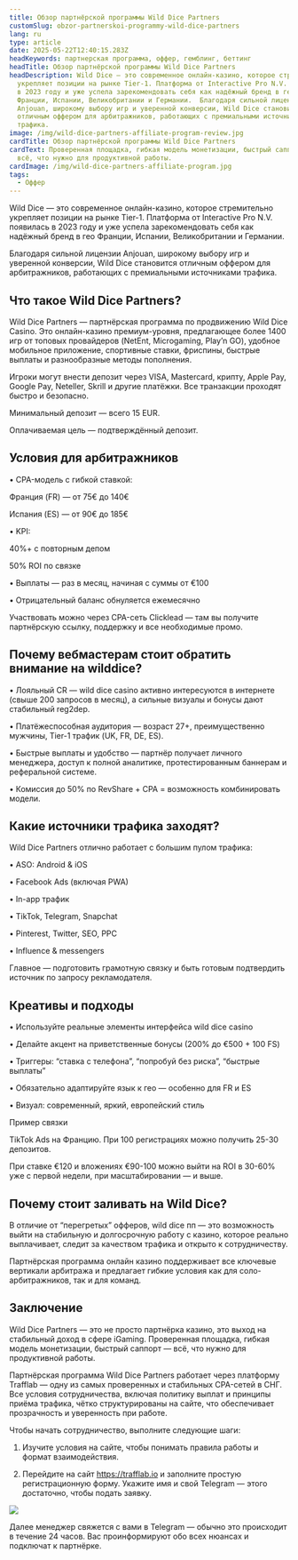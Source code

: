 ```yaml
---
title: Обзор партнёрской программы Wild Dice Partners
customSlug: obzor-partnerskoi-programmy-wild-dice-partners
lang: ru
type: article
date: 2025-05-22T12:40:15.283Z
headKeywords: партнерская программа, оффер, гемблинг, беттинг
headTitle: Обзор партнёрской программы Wild Dice Partners
headDescription: Wild Dice — это современное онлайн-казино, которое стремительно
  укрепляет позиции на рынке Tier-1. Платформа от Interactive Pro N.V. появилась
  в 2023 году и уже успела зарекомендовать себя как надёжный бренд в гео
  Франции, Испании, Великобритании и Германии.  Благодаря сильной лицензии
  Anjouan, широкому выбору игр и уверенной конверсии, Wild Dice становится
  отличным оффером для арбитражников, работающих с премиальными источниками
  трафика.
image: /img/wild-dice-partners-affiliate-program-review.jpg
cardTitle: Обзор партнёрской программы Wild Dice Partners
cardText: Проверенная площадка, гибкая модель монетизации, быстрый саппорт —
  всё, что нужно для продуктивной работы.
cardImage: /img/wild-dice-partners-affiliate-program.jpg
tags:
  - Оффер
---
```

Wild Dice — это современное онлайн-казино, которое стремительно укрепляет позиции на рынке Tier-1. Платформа от Interactive Pro N.V. появилась в 2023 году и уже успела зарекомендовать себя как надёжный бренд в гео Франции, Испании, Великобритании и Германии.

Благодаря сильной лицензии Anjouan, широкому выбору игр и уверенной конверсии, Wild Dice становится отличным оффером для арбитражников, работающих с премиальными источниками трафика.

## Что такое Wild Dice Partners?

Wild Dice Partners — партнёрская программа по продвижению Wild Dice Casino. Это онлайн-казино премиум-уровня, предлагающее более 1400 игр от топовых провайдеров (NetEnt, Microgaming, Play’n GO), удобное мобильное приложение, спортивные ставки, фриспины, быстрые выплаты и разнообразные методы пополнения.

Игроки могут внести депозит через VISA, Mastercard, крипту, Apple Pay, Google Pay, Neteller, Skrill и другие платёжки. Все транзакции проходят быстро и безопасно.

Минимальный депозит — всего 15 EUR.

Оплачиваемая цель — подтверждённый депозит.

## Условия для арбитражников

• CPA-модель с гибкой ставкой:

Франция (FR) — от 75€ до 140€

Испания (ES) — от 90€ до 185€

• KPI:

40%+ с повторным депом

50% ROI по связке

• Выплаты — раз в месяц, начиная с суммы от €100

• Отрицательный баланс обнуляется ежемесячно

Участвовать можно через CPA-сеть Clicklead — там вы получите партнёрскую ссылку, поддержку и все необходимые промо.

## Почему вебмастерам стоит обратить внимание на wilddice?

• Лояльный CR — wild dice casino активно интересуются в интернете (свыше 200 запросов в месяц), а сильные визуалы и бонусы дают стабильный reg2dep.

• Платёжеспособная аудитория — возраст 27+, преимущественно мужчины, Tier-1 трафик (UK, FR, DE, ES).

• Быстрые выплаты и удобство — партнёр получает личного менеджера, доступ к полной аналитике, протестированным баннерам и реферальной системе.

• Комиссия до 50% по RevShare + CPA = возможность комбинировать модели.

## Какие источники трафика заходят?

Wild Dice Partners отлично работает с большим пулом трафика:

• ASO: Android & iOS

• Facebook Ads (включая PWA)

• In-app трафик

• TikTok, Telegram, Snapchat

• Pinterest, Twitter, SEO, PPC

• Influence & messengers

Главное — подготовить грамотную связку и быть готовым подтвердить источник по запросу рекламодателя.

## Креативы и подходы

• Используйте реальные элементы интерфейса wild dice casino

• Делайте акцент на приветственные бонусы (200% до €500 + 100 FS)

• Триггеры: “ставка с телефона”, “попробуй без риска”, “быстрые выплаты”

• Обязательно адаптируйте язык к гео — особенно для FR и ES

• Визуал: современный, яркий, европейский стиль

Пример связки

TikTok Ads на Францию. При 100 регистрациях можно получить 25-30 депозитов.

При ставке €120 и вложениях €90-100 можно выйти на ROI в 30-60% уже с первой недели, при масштабировании — и выше.

## Почему стоит заливать на Wild Dice?

В отличие от “перегретых” офферов, wild dice пп — это возможность выйти на стабильную и долгосрочную работу с казино, которое реально выплачивает, следит за качеством трафика и открыто к сотрудничеству.

Партнёрская программа онлайн казино поддерживает все ключевые вертикали арбитража и предлагает гибкие условия как для соло-арбитражников, так и для команд.



## Заключение 

Wild Dice Partners — это не просто партнёрка казино, это выход на стабильный доход в сфере iGaming. Проверенная площадка, гибкая модель монетизации, быстрый саппорт — всё, что нужно для продуктивной работы.



Партнёрская программа Wild Dice Partners работает через платформу Trafflab — одну из самых проверенных и стабильных CPA-сетей в СНГ. Все условия сотрудничества, включая политику выплат и принципы приёма трафика, чётко структурированы на сайте, что обеспечивает прозрачность и уверенность при работе.

Чтобы начать сотрудничество, выполните следующие шаги:

1. Изучите условия на сайте, чтобы понимать правила работы и формат взаимодействия.

2. Перейдите на сайт <https://trafflab.io> и заполните простую регистрационную форму. Укажите имя и свой Telegram — этого достаточно, чтобы подать заявку.



![](https://lh7-rt.googleusercontent.com/docsz/AD_4nXfhDZcitqFBv4u4EWsVFqs6jRug17zd7xjWmFRasiMUt4nnY5TYCTx83GNs-dRQdZyKaxE7ASGzAM1NG-xsdJD3_FmttkqmXjDgTa7W7EtKUtTKuTPylxr5xAatqrYfT60?key=L_VTACR_BagaUGKKBNY07A)

Далее менеджер свяжется с вами в Telegram — обычно это происходит в течение 24 часов. Вас проинформируют обо всех нюансах и подключат к партнёрке.